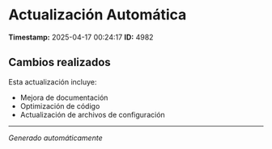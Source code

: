 # Actualización Automática

**Timestamp:** 2025-04-17 00:24:17
**ID:** 4982

## Cambios realizados

Esta actualización incluye:
- Mejora de documentación
- Optimización de código
- Actualización de archivos de configuración

---
*Generado automáticamente*
